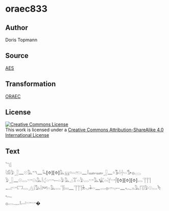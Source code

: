 # oraec833

## Author

Doris Topmann

## Source

[AES](https://github.com/simondschweitzer/aes)

## Transformation

[ORAEC](https://oraec.github.io/)

## License

<a rel="license" href="http://creativecommons.org/licenses/by-sa/4.0/"><img alt="Creative Commons License" style="border-width:0" src="https://i.creativecommons.org/l/by-sa/4.0/88x31.png" /></a><br />This work is licensed under a <a rel="license" href="http://creativecommons.org/licenses/by-sa/4.0/">Creative Commons Attribution-ShareAlike 4.0 International License</a>

## Text

𓆓𓌃<br>
𓇋𓀁𓅱𓃀𓈖𓇳𓅓𓎔𓈖𓆗[⯑][⯑]𓅓𓄚𓏌𓏏𓂧𓈖𓎛𓆃𓆃𓃀𓈖𓏌𓅣𓇋𓏶𓏏𓅜𓐍𓈀<br>
𓅱𓃀𓈖𓇳𓂋𓎡𓇳𓏤𓅓𓌉𓋑𓏏𓎡𓍿𓏏𓅱𓅓𓈎𓀠𓏏𓅱𓂋𓎡𓅓𓆤𓏏𓋔𓎡𓋴[⯑][⯑][⯑]𓂋𓊹𓊹𓊹<br>
𓂝𓎡𓉐𓂋𓂻𓍛𓅃𓍛𓋞𓏏𓅓𓂋𓊹𓍛𓏥𓈖𓊹𓊹𓊹𓇔𓈅𓏤𓇓𓏏𓈖𓂋𓐍𓏛𓊪𓍿𓈖𓆑𓏭𓅓𓉔𓅱𓇳𓂋𓌸𓆑<br>
𓐍𓂋𓊃𓂡𓎡𓎡�<br>
